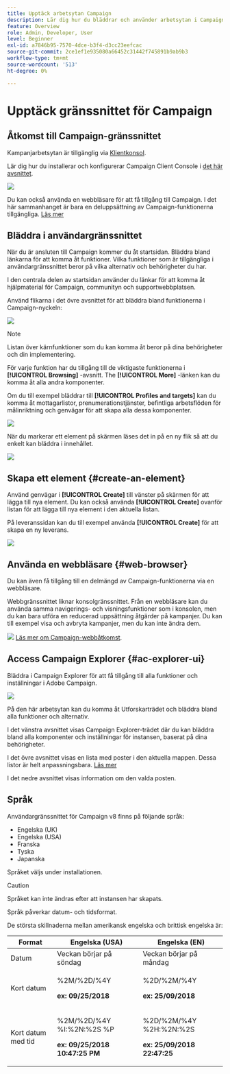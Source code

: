```yaml
---
title: Upptäck arbetsytan Campaign
description: Lär dig hur du bläddrar och använder arbetsytan i Campaign
feature: Overview
role: Admin, Developer, User
level: Beginner
exl-id: a7846b95-7570-4dce-b3f4-d3cc23eefcac
source-git-commit: 2ce1ef1e935080a66452c31442f745891b9ab9b3
workflow-type: tm+mt
source-wordcount: '513'
ht-degree: 0%

---
```


# Upptäck gränssnittet för Campaign

## Åtkomst till Campaign-gränssnittet

Kampanjarbetsytan är tillgänglig via [Klientkonsol](../architecture/general-architecture.md).

Lär dig hur du installerar och konfigurerar Campaign Client Console i [det här avsnittet](../start/connect.md).

![](assets/home-page.png)

Du kan också använda en webbläsare för att få tillgång till Campaign. I det här sammanhanget är bara en deluppsättning av Campaign-funktionerna tillgängliga. [Läs mer](#web-browser)

## Bläddra i användargränssnittet

När du är ansluten till Campaign kommer du åt startsidan. Bläddra bland länkarna för att komma åt funktioner. Vilka funktioner som är tillgängliga i användargränssnittet beror på vilka alternativ och behörigheter du har.

I den centrala delen av startsidan använder du länkar för att komma åt hjälpmaterial för Campaign, communityn och supportwebbplatsen.

Använd flikarna i det övre avsnittet för att bläddra bland funktionerna i Campaign-nyckeln:

![](assets/overview-home.png)

>[!NOTE]
>
>Listan över kärnfunktioner som du kan komma åt beror på dina behörigheter och din implementering.

För varje funktion har du tillgång till de viktigaste funktionerna i **[!UICONTROL Browsing]** -avsnitt. The **[!UICONTROL More]** -länken kan du komma åt alla andra komponenter.

Om du till exempel bläddrar till **[!UICONTROL Profiles and targets]** kan du komma åt mottagarlistor, prenumerationstjänster, befintliga arbetsflöden för målinriktning och genvägar för att skapa alla dessa komponenter.

![](assets/overview-list.png)

När du markerar ett element på skärmen läses det in på en ny flik så att du enkelt kan bläddra i innehållet.

![](assets/new-tab.png)

## Skapa ett element {#create-an-element}

Använd genvägar i **[!UICONTROL Create]** till vänster på skärmen för att lägga till nya element. Du kan också använda **[!UICONTROL Create]** ovanför listan för att lägga till nya element i den aktuella listan.

På leveranssidan kan du till exempel använda **[!UICONTROL Create]** för att skapa en ny leverans.

![](assets/new-recipient.png)

## Använda en webbläsare {#web-browser}

Du kan även få tillgång till en delmängd av Campaign-funktionerna via en webbläsare.

Webbgränssnittet liknar konsolgränssnittet. Från en webbläsare kan du använda samma navigerings- och visningsfunktioner som i konsolen, men du kan bara utföra en reducerad uppsättning åtgärder på kampanjer. Du kan till exempel visa och avbryta kampanjer, men du kan inte ändra dem.

![](../assets/do-not-localize/glass.png) [Läs mer om Campaign-webbåtkomst](../start/connect.md#web-access).

## Access Campaign Explorer {#ac-explorer-ui}

Bläddra i Campaign Explorer för att få tillgång till alla funktioner och inställningar i Adobe Campaign.

![](assets/explorer.png)

På den här arbetsytan kan du komma åt Utforskarträdet och bläddra bland alla funktioner och alternativ.

I det vänstra avsnittet visas Campaign Explorer-trädet där du kan bläddra bland alla komponenter och inställningar för instansen, baserat på dina behörigheter.

I det övre avsnittet visas en lista med poster i den aktuella mappen. Dessa listor är helt anpassningsbara. [Läs mer](customize-ui.md)

I det nedre avsnittet visas information om den valda posten.


## Språk

Användargränssnittet för Campaign v8 finns på följande språk:

* Engelska (UK)
* Engelska (USA)
* Franska
* Tyska
* Japanska

Språket väljs under installationen.

>[!CAUTION]
>
>Språket kan inte ändras efter att instansen har skapats.

Språk påverkar datum- och tidsformat.


De största skillnaderna mellan amerikansk engelska och brittisk engelska är:

<table> 
 <thead> 
  <tr> 
   <th> Format<br /> </th> 
   <th> Engelska (USA)<br /> </th> 
   <th> Engelska (EN)<br /> </th> 
  </tr> 
 </thead> 
 <tbody> 
  <tr> 
   <td> Datum<br /> </td> 
   <td> Veckan börjar på söndag<br /> </td> 
   <td> Veckan börjar på måndag<br /> </td> 
  </tr> 
  <tr> 
   <td> Kort datum<br /> </td> 
   <td> <p>%2M/%2D/%4Y</p><p><strong>ex: 09/25/2018</strong></p> </td> 
   <td> <p>%2D/%2M/%4Y</p><p><strong>ex: 25/09/2018</strong></p> </td> 
  </tr> 
  <tr> 
   <td> Kort datum med tid<br /> </td> 
   <td> <p>%2M/%2D/%4Y %I:%2N:%2S %P</p><p><strong>ex: 09/25/2018 10:47:25 PM</strong></p> </td> 
   <td> <p>%2D/%2M/%4Y %2H:%2N:%2S</p><p><strong>ex: 25/09/2018 22:47:25</strong></p> </td> 
  </tr> 
 </tbody> 
</table>
